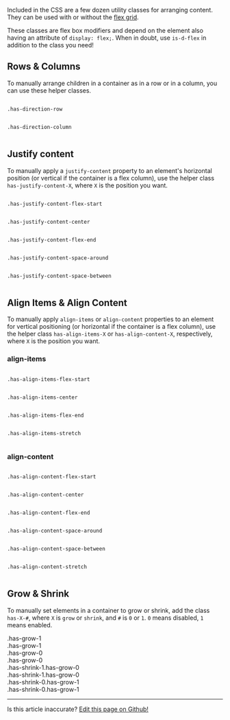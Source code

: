 Included in the CSS are a few dozen utility classes for arranging content. They can be used with or without the [flex grid](/docs/layout/grid). 

These classes are flex box modifiers and depend on the element also having an attribute of `display: flex;`. When in doubt, use `is-d-flex` in addition to the class you need!

## Rows & Columns

To manually arrange children in a container as in a row or in a column, you can use these helper classes.

<div class="row">
  <div class="is-sm-6 is-xs-12 column">
    <p><code>.has-direction-row</code></p>
    <div class="is-d-flex filler-bg has-direction-row">
      <div class="has-grow-1 filler has-p has-m-xs has-shrink-1"></div>
      <div class="has-grow-1 filler has-p has-m-xs has-shrink-1"></div>
    </div>
  </div>
  <div class="is-sm-6 is-xs-12 column">
    <p><code>.has-direction-column</code></p>
    <div class="is-d-flex filler-bg has-direction-column">
      <div class="filler has-m-xs has-shrink-1 has-p"></div>
      <div class="filler has-m-xs has-shrink-1 has-p"></div>
    </div>
  </div>
</div>

## Justify content

To manually apply a `justify-content` property to an element's horizontal position (or vertical if the container is a flex column), use the helper class `has-justify-content-X`, where `X` is the position you want.

<div class="row">
  <div class="is-lg-3 is-sm-6 is-xs-12 column">
    <p><code>.has-justify-content-flex-start</code></p>
    <div class="static-box is-d-flex filler-bg has-justify-content-flex-start">
      <div class="filler has-p has-m-xs has-shrink-1"></div>
    </div>
  </div>
  <div class="is-lg-3 is-sm-6 is-xs-12 column">
    <p><code>.has-justify-content-center</code></p>
    <div class="static-box is-d-flex filler-bg has-justify-content-center">
      <div class="filler has-p has-m-xs has-shrink-1"></div>
    </div>
  </div>
  <div class="is-lg-3 is-sm-6 is-xs-12 column">
    <p><code>.has-justify-content-flex-end</code></p>
    <div class="static-box is-d-flex filler-bg has-justify-content-flex-end">
      <div class="filler has-p has-m-xs has-shrink-1"></div>
    </div>
  </div>
  <div class="is-lg-3 is-sm-6 is-xs-12 column">
    <p><code>.has-justify-content-space-around</code></p>
    <div class="static-box is-d-flex filler-bg has-justify-content-space-around">
      <div class="filler has-p has-m-xs has-shrink-1"></div>
      <div class="filler has-p has-m-xs has-shrink-1"></div>
    </div>
  </div>
  <div class="is-lg-3 is-sm-6 is-xs-12 column">
    <p><code>.has-justify-content-space-between</code></p>
    <div class="static-box is-d-flex filler-bg has-justify-content-space-between">
      <div class="filler has-p has-m-xs has-shrink-1"></div>
      <div class="filler has-p has-m-xs has-shrink-1"></div>
    </div>
  </div>
</div>

## Align Items & Align Content

To manually apply `align-items` or `align-content` properties to an element for vertical positioning (or horizontal if the container is a flex column), use the helper class `has-align-items-X` or `has-align-content-X`, respectively, where `X` is the position you want.

### align-items

<div class="row">
  <div class="is-lg-3 is-sm-6 is-xs-12 column">
    <p><code>.has-align-items-flex-start</code></p>
    <div class="static-height is-d-flex filler-bg has-align-items-flex-start">
      <div class="filler has-p has-m-xs has-shrink-1"></div>
    </div>
  </div>
  <div class="is-lg-3 is-sm-6 is-xs-12 column">
    <p><code>.has-align-items-center</code></p>
    <div class="static-height is-d-flex filler-bg has-align-items-center">
      <div class="filler has-p has-m-xs has-shrink-1"></div>
    </div>
  </div>
  <div class="is-lg-3 is-sm-6 is-xs-12 column">
    <p><code>.has-align-items-flex-end</code></p>
    <div class="static-height is-d-flex filler-bg has-align-items-flex-end">
      <div class="filler has-p has-m-xs has-shrink-1"></div>
    </div>
  </div>
  <div class="is-lg-3 is-sm-6 is-xs-12 column">
    <p><code>.has-align-items-stretch</code></p>
    <div class="static-height is-d-flex filler-bg has-align-items-stretch">
      <div class="filler has-p has-m-xs has-shrink-1"></div>
    </div>
  </div>
</div>

### align-content

<div class="row">
  <div class="is-lg-3 is-sm-6 is-xs-12 column">
    <p><code>.has-align-content-flex-start</code></p>
    <div class="static-height row filler-bg has-align-content-flex-start">
      <div class="filler is-xs-12 column has-p has-m-xs has-shrink-1 has-no-m-inline-start has-no-m-inline-end"></div>
      <div class="filler is-xs-12 column has-p has-m-xs has-shrink-1 has-no-m-inline-start has-no-m-inline-end"></div>
    </div>
  </div>
  <div class="is-lg-3 is-sm-6 is-xs-12 column">
    <p><code>.has-align-content-center</code></p>
    <div class="static-height row filler-bg has-align-content-center">
      <div class="filler is-xs-12 column has-p has-m-xs has-shrink-1 has-no-m-inline-start has-no-m-inline-end"></div>
      <div class="filler is-xs-12 column has-p has-m-xs has-shrink-1 has-no-m-inline-start has-no-m-inline-end"></div>
    </div>
  </div>
  <div class="is-lg-3 is-sm-6 is-xs-12 column">
    <p><code>.has-align-content-flex-end</code></p>
    <div class="static-height row filler-bg has-align-content-flex-end">
      <div class="filler is-xs-12 column has-p has-m-xs has-shrink-1 has-no-m-inline-start has-no-m-inline-end"></div>
      <div class="filler is-xs-12 column has-p has-m-xs has-shrink-1 has-no-m-inline-start has-no-m-inline-end"></div>
    </div>
  </div>
  <div class="is-lg-3 is-sm-6 is-xs-12 column">
    <p><code>.has-align-content-space-around</code></p>
    <div class="static-height row filler-bg has-align-content-space-around">
      <div class="filler is-xs-12 column has-p has-m-xs has-shrink-1 has-no-m-inline-start has-no-m-inline-end"></div>
      <div class="filler is-xs-12 column has-p has-m-xs has-shrink-1 has-no-m-inline-start has-no-m-inline-end"></div>
    </div>
  </div>
  <div class="is-lg-3 is-sm-6 is-xs-12 column">
    <p><code>.has-align-content-space-between</code></p>
    <div class="static-height row filler-bg has-align-content-space-between">
      <div class="filler is-xs-12 column has-p has-m-xs has-shrink-1 has-no-m-inline-start has-no-m-inline-end"></div>
      <div class="filler is-xs-12 column has-p has-m-xs has-shrink-1 has-no-m-inline-start has-no-m-inline-end"></div>
    </div>
  </div>
  <div class="is-lg-3 is-sm-6 is-xs-12 column">
    <p><code>.has-align-content-stretch</code></p>
    <div class="static-height row filler-bg has-align-content-stretch">
      <div class="filler is-xs-12 column has-p has-m-xs has-shrink-1 has-no-m-inline-start has-no-m-inline-end"></div>
      <div class="filler is-xs-12 column has-p has-m-xs has-shrink-1 has-no-m-inline-start has-no-m-inline-end"></div>
    </div>
  </div>
</div>

## Grow & Shrink

To manually set elements in a container to grow or shrink, add the class `has-X-#`, where `X` is `grow` or `shrink`, and `#` is `0` or `1`. `0` means disabled, `1` means enabled. 

<div class="row">
  <div class="is-lg-6 is-xs-12 column">
    <div class="is-d-flex filler-bg has-direction-row">
      <div class="has-grow-1 filler has-p has-m-xs has-shrink-1">.has-grow-1</div>
      <div class="has-grow-1 filler has-p has-m-xs has-shrink-1">.has-grow-1</div>
    </div>
  </div>
  <div class="is-lg-6 is-xs-12 column">
    <div class="is-d-flex filler-bg has-direction-row">
      <div class="has-grow-0 filler has-p has-m-xs has-shrink-1">.has-grow-0</div>
      <div class="has-grow-0 filler has-p has-m-xs has-shrink-1">.has-grow-0</div>
    </div>
  </div>
</div>

<div class="row">
  <div class="is-lg-6 is-xs-12 column">
    <div class="is-d-flex filler-bg has-direction-row">
      <div class="has-shrink-1 has-grow-0 filler has-p has-m-xs has-shrink-1">.has-shrink-1.has-grow-0</div>
      <div class="has-shrink-1 has-grow-0 filler has-p has-m-xs has-shrink-1">.has-shrink-1.has-grow-0</div>
    </div>
  </div>
  <div class="is-lg-6 is-xs-12 column">
    <div class="is-d-flex filler-bg has-direction-row">
      <div class="has-shrink-0 has-grow-1 filler has-p has-m-xs has-shrink-1">.has-shrink-0.has-grow-1</div>
      <div class="has-shrink-0 has-grow-1 filler has-p has-m-xs has-shrink-1">.has-shrink-0.has-grow-1</div>
    </div>
  </div>
</div>

---
<p class="has-text-end">Is this article inaccurate? <a href="https://github.com/geotrev/undernet/tree/master/app/docs/alignment.md">Edit this page on Github!</a></p>
